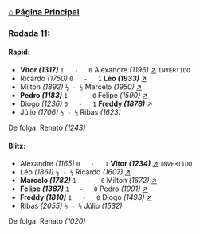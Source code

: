 ### [⌂ Página Principal](https://grupo-de-xadrez.github.io/)

### Rodada 11:

#### Rapid:

* **Vitor *(1317)*** `1   -   0` Alexandre *(1196)* [↗](https://www.lichess.org/uzz6TLeb) `INVERTIDO`
* Ricardo *(1750)* `0   -   1` **Léo *(1933)*** [↗](https://www.lichess.org/2WDMqx8f) 
* Milton *(1892)* `½ - ½` Marcelo *(1950)* [↗](https://www.lichess.org/Hveq9NYu) 
* **Pedro *(1183)*** `1   -   0` Felipe *(1590)* [↗](https://www.lichess.org/3tPc9vbg) 
* Diogo *(1236)* `0   -   1` **Freddy *(1878)*** [↗](https://www.lichess.org/bzs5OTvF) 
* Júlio *(1706)* `½ - ½` Ribas *(1623)*  

De folga: Renato *(1243)*

#### Blitz:

* Alexandre *(1165)* `0   -   1` **Vitor *(1234)*** [↗](https://www.lichess.org/HrAy00oE) `INVERTIDO`
* Léo *(1861)* `½ - ½` Ricardo *(1607)* [↗](https://www.lichess.org/8SZrGgrw) 
* **Marcelo *(1782)*** `1   -   0` Milton *(1672)* [↗](https://www.lichess.org/ddfdNyXJ) 
* **Felipe *(1387)*** `1   -   0` Pedro *(1091)* [↗](https://www.lichess.org/XgzeSbk8) 
* **Freddy *(1810)*** `1   -   0` Diogo *(1493)* [↗](https://www.lichess.org/xVTfL6Vs) 
* Ribas *(2055)* `½ - ½` Júlio *(1532)*  

De folga: Renato *(1020)*

